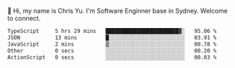 👋 Hi, my name is Chris Yu. I'm Software Enginner base in Sydney. Welcome to connect.

<!--START_SECTION:waka-->

```txt
TypeScript     5 hrs 29 mins   ███████████████████████▓░   95.06 %
JSON           13 mins         █░░░░░░░░░░░░░░░░░░░░░░░░   03.91 %
JavaScript     2 mins          ▒░░░░░░░░░░░░░░░░░░░░░░░░   00.78 %
Other          0 secs          ░░░░░░░░░░░░░░░░░░░░░░░░░   00.20 %
ActionScript   0 secs          ░░░░░░░░░░░░░░░░░░░░░░░░░   00.03 %
```

<!--END_SECTION:waka-->
